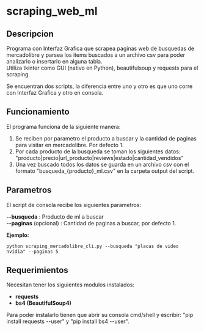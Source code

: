 # scraping_web_ml

## Descripcion

Programa con Interfaz Grafica que scrapea paginas web de busquedas de mercadolibre y parsea los items buscados a un archivo csv para poder analizarlo o insertarlo en alguna tabla.  
Utiliza tkinter como GUI (nativo en Python), beautifulsoup y requests para el scraping.  

Se encuentran dos scripts, la diferencia entre uno y otro es que uno corre con Interfaz Grafica y otro en consola.

## Funcionamiento

El programa funciona de la siguiente manera:

1) Se reciben por parametro el producto a buscar y la cantidad de paginas para visitar en mercadolibre. Por defecto 1.  
2) Por cada producto de la busqueda se toman los siguientes datos: "producto|precio|url_producto|reviews|estado|cantidad_vendidos"  
3) Una vez buscado todos los datos se guarda en un archivo csv con el formato "busqueda_{producto}_ml.csv" en la carpeta output del script.

## Parametros

El script de consola recibe los siguientes parametros:

**--busqueda** : Producto de ml a buscar  
**--paginas** (opcional) : Cantidad de paginas a buscar, por defecto 1.

**Ejemplo:**

    python scraping_mercadolibre_cli.py --busqueda "placas de video nvidia" --paginas 5

## Requerimientos

Necesitan tener los siguientes modulos instalados:  

- **requests**
- **bs4 (BeautifulSoup4)**  

Para poder instalarlo tienen que abrir su consola cmd/shell y escribir: "pip install requests --user" y "pip install bs4 --user".

